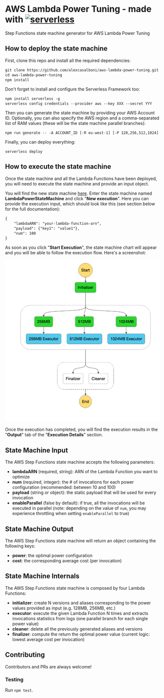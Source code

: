 # AWS Lambda Power Tuning - made with [![serverless](http://public.serverless.com/badges/v3.svg)](http://www.serverless.com)
Step Functions state machine generator for AWS Lambda Power Tuning 

## How to deploy the state machine

First, clone this repo and install all the required dependencies:
```
git clone https://github.com/alexcasalboni/aws-lambda-power-tuning.git
cd aws-lambda-power-tuning
npm install
```

Don't forget to install and configure the Serverless Framework too:

```
npm install serverless -g
serverless config credentials --provider aws --key XXX --secret YYY
```

Then you can generate the state machine by providing your AWS Account ID. Optionally, you can also specify the AWS region and a comma-separated list of RAM values (these will be the state machine parallel branches):

```
npm run generate -- -A ACCOUNT_ID [-R eu-west-1] [-P 128,256,512,1024]
```

Finally, you can deploy everything:

```
serverless deploy
```

## How to execute the state machine

Once the state machine and all the Lambda Functions have been deployed, you will need to execute the state machine and provide an input object.

You will find the new state machine [here](https://console.aws.amazon.com/states/). Enter the state machine named **LambdaPowerStateMachine** and click "**New execution**". Here you can provide the execution input, which should look like this (see section below for the full documentation):

```
{
    "lambdaARN": "your-lambda-function-arn",
    "payload": {"key1": "value1"},
    "num": 100
}
```

As soon as you click "**Start Execution**", the state machine chart will appear and you will be able to follow the execution flow. Here's a screenshot:

![state-machine](state-machine-screenshot.png?raw=true)

Once the execution has completed, you will find the execution results in the "**Output**" tab of the "**Execution Details**" section.

## State Machine Input

The AWS Step Functions state machine accepts the following parameters:

* **lambdaARN** (required, string): ARN of the Lambda Function you want to optimize
* **num** (required, integer): the # of invocations for each power configuration (recommended: between 10 and 100)
* **payload** (string or object): the static payload that will be used for every invocation
* **enableParallel** (false by default): if true, all the invocations will be executed in parallel (note: depending on the value of `num`, you may experience throttling when setting `enableParallel` to true)


## State Machine Output

The AWS Step Functions state machine will return an object containing the following keys:

* **power**: the optimal power configuration
* **cost**: the corresponding average cost (per invocation)


## State Machine Internals

The AWS Step Functions state machine is composed by four Lambda Functions:

* **initializer**: create N versions and aliases corresponding to the power values provided as input (e.g. 128MB, 256MB, etc.)
* **executor**: execute the given Lambda Function N times and extracts invocations statistics from logs (one parallel branch for each single power value)
* **cleaner**: delete all the previously generated aliases and versions
* **finalizer**: compute the return the optimal power value (current logic: lowest average cost per invocation)


## Contributing
Contributors and PRs are always welcome!

### Testing

Run `npm test`.